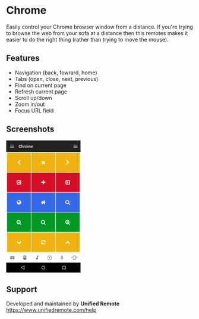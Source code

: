 # Chrome
Easily control your Chrome browser window from a distance. If you're trying to browse the web from your sofa at a distance then this remotes makes it easier to do the right thing (rather than trying to move the mouse).

## Features
*  Navigation (back, fowrard, home)
*  Tabs (open, close, next, previous)
*  Find on current page
*  Refresh current page
*  Scroll up/down
*  Zoom in/out
*  Focus URL field

## Screenshots
<img src="ignore/screen.png" width="200" />

## Support
Developed and maintained by **Unified Remote**  
https://www.unifiedremote.com/help

